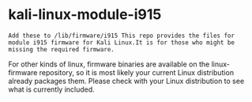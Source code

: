 # kali-linux-module-i915
`Add these to /lib/firmware/i915
This repo provides the files for module i915 firmware for Kali Linux.It is for those who might be missing the required firmware.`

For other kinds of linux, firmware binaries are available on the linux-firmware repository, so it is most likely your current Linux distribution already packages them.  Please check with your Linux distribution to see what is currently included.
